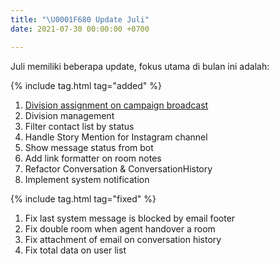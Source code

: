 ```yaml
---
title: "\U0001F680 Update Juli"
date: 2021-07-30 00:00:00 +0700

---
```

Juli memiliki beberapa update, fokus utama di bulan ini adalah:

{% include tag.html tag="added" %}

1. [Division assignment on campaign broadcast](https://support.qontak.com/docs/omnichannel/campaign-assign-to-divison-or-agent/)
2. Division management
3. Filter contact list by status
4. Handle Story Mention for Instagram channel
5. Show message status from bot
6. Add link formatter on room notes
7. Refactor Conversation & ConversationHistory
8. Implement system notification

{% include tag.html tag="fixed" %}

1. Fix last system message is blocked by email footer
2. Fix double room when agent handover a room
3. Fix attachment of email on conversation history
4. Fix total data on user list